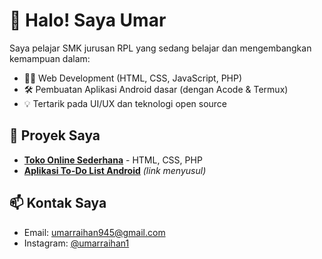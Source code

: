 # 👋 Halo! Saya Umar

Saya pelajar SMK jurusan RPL yang sedang belajar dan mengembangkan kemampuan dalam:
- 👨‍💻 Web Development (HTML, CSS, JavaScript, PHP)
- 🛠️ Pembuatan Aplikasi Android dasar (dengan Acode & Termux)
- 💡 Tertarik pada UI/UX dan teknologi open source

## 🔧 Proyek Saya
- **[Toko Online Sederhana](https://github.com/Umar930/toko-online)** - HTML, CSS, PHP
- **[Aplikasi To-Do List Android](#)** *(link menyusul)*

## 📫 Kontak Saya
- Email: umarraihan945@gmail.com
- Instagram: [@umarraihan1](https://instagram.com/umarraihan1)
